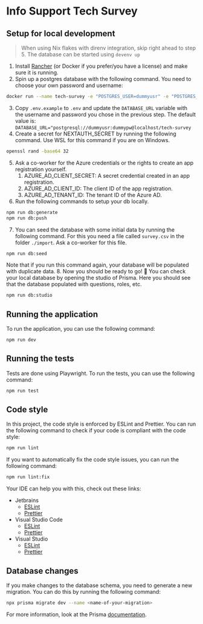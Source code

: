 # Info Support Tech Survey

## Setup for local development

> When using Nix flakes with direnv integration, skip right ahead to step 5. The database can be started using `devenv up`

1. Install [Rancher](https://rancherdesktop.io/) (or Docker if you prefer/you have a license) and make sure it is running.
2. Spin up a postgres database with the following command. You need to choose your own password and username:
```bash
docker run --name tech-survey -e "POSTGRES_USER=dummyusr" -e "POSTGRES_PASSWORD=dummypw" -e "POSTGRES_DB=tech-survey" -d -p 5432:5432 docker.io/postgres
```
3. Copy `.env.example` to `.env` and update the `DATABASE_URL` variable with the username and password you chose in the previous step. The default value is:
`DATABASE_URL="postgresql://dummyusr:dummypw@localhost/tech-survey`
4. Create a secret for NEXTAUTH_SECRET by running the following command. Use WSL for this command if you are on Windows.
```bash
openssl rand -base64 32
```
5. Ask a co-worker for the Azure credentials or the rights to create an app registration yourself.
   1. AZURE_AD_CLIENT_SECRET: A secret credential created in an app registration.
   2. AZURE_AD_CLIENT_ID: The client ID of the app registration.
   3. AZURE_AD_TENANT_ID: The tenant ID of the Azure AD.
6. Run the following commands to setup your db locally.
```bash
npm run db:generate
npm run db:push
```
7. You can seed the database with some initial data by running the following command. For this you need a file called `survey.csv` in the folder `./import`. Ask a co-worker for this file.
```bash
npm run db:seed
```
Note that if you run this command again, your database will be populated with duplicate data.
8. Now you should be ready to go! 🎉 You can check your local database by opening the studio of Prisma. Here you should see that the database populated with questions, roles, etc.
```bash
npm run db:studio
```

## Running the application
To run the application, you can use the following command:
```bash
npm run dev
```

## Running the tests
Tests are done using Playwright. To run the tests, you can use the following command:
```bash
npm run test
```

## Code style
In this project, the code style is enforced by ESLint and Prettier. You can run the following command to check if your code is compliant with the code style:
```bash
npm run lint
```
If you want to automatically fix the code style issues, you can run the following command:
```bash
npm run lint:fix
```
Your IDE can help you with this, check out these links:
- Jetbrains
  - [ESLint](https://www.jetbrains.com/help/rider/eslint.html) 
  - [Prettier](https://www.jetbrains.com/help/rider/Prettier.html)
- Visual Studio Code
  - [ESLint](https://marketplace.visualstudio.com/items?itemName=dbaeumer.vscode-eslint)
  - [Prettier](https://marketplace.visualstudio.com/items?itemName=esbenp.prettier-vscode)
- Visual Studio
  - [ESLint](https://learn.microsoft.com/en-us/visualstudio/javascript/linting-javascript?view=vs-2022)
  - [Prettier](https://marketplace.visualstudio.com/items?itemName=esbenp.prettier-vscode)

## Database changes
If you make changes to the database schema, you need to generate a new migration. You can do this by running the following command:
```bash
npx prisma migrate dev --name <name-of-your-migration>
```
For more information, look at the Prisma [documentation](https://www.prisma.io/docs/concepts/components/prisma-migrate).